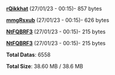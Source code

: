 [**rQikkhat**](/data/rQikkhat.txt) (27/01/23 - 00:15)- 857 bytes

[**mmgRsxub**](/data/mmgRsxub.txt) (27/01/23 - 00:15)- 626 bytes

[**NtFQBRF3**](/data/NtFQBRF3.txt) (27/01/23 - 00:15)- 215 bytes

[**NtFQBRF3**](/data/NtFQBRF3.txt) (27/01/23 - 00:15)- 215 bytes

**Total Datas**: 6558

**Total Size**: 38.60 MB / 38.6 MB